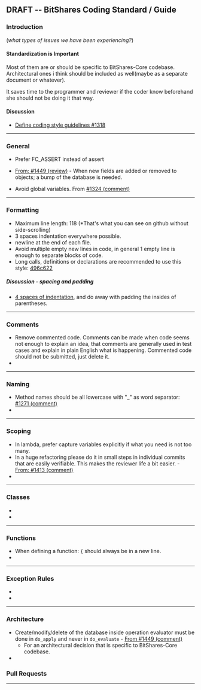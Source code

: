 ## DRAFT -- BitShares Coding Standard / Guide

### Introduction
(*what types of issues we have been experiencing?*)

#### Standardization is Important

Most of them are or should be specific to BitShares-Core codebase. Architectural ones i think should be included as well(maybe as a separate document or whatever).

It saves time to the programmer and reviewer if the coder know beforehand she should not be doing it that way.

#### Discussion

- [Define coding style guidelines #1318](https://github.com/bitshares/bitshares-core/issues/1318)


----

### General 
- Prefer FC_ASSERT instead of assert

- [From: #1449 (review)](https://github.com/bitshares/bitshares-core/pull/1449#pullrequestreview-185101298) - When new fields are added or removed to objects; a bump of the database is needed.
- Avoid global variables. From [#1324 (comment)](https://github.com/bitshares/bitshares-core/pull/1324#issuecomment-439715251)

----

### Formatting
- Maximum line length: 118 (*That's what you can see on github without side-scrolling)
- 3 spaces indentation everywhere possible.
- newline at the end of each file.
- Avoid multiple empty new lines in code, in general 1 empty line is enough to separate blocks of code.
- Long calls, definitions or declarations are recommended to use this style: [496c622](https://github.com/bitshares/bitshares-core/commit/496c6229e13bd511c2380f9c8d540e68bd65a65d)


##### Discussion - spacing and padding
  - [4 spaces of indentation](https://github.com/bitshares/bitshares-core/issues/1318#issuecomment-468077506), and do away with padding the insides of parentheses.

---

### Comments
- Remove commented code. Comments can be made when code seems not enough to explain an idea, that comments are generally used in test cases and explain in plain English what is happening. Commented code should not be submitted, just delete it. 
- 

---

### Naming
- Method names should be all lowercase with "_" as word separator: [#1271 (comment)](https://github.com/bitshares/bitshares-core/pull/1271#discussion_r224833813)
- 


---

### Scoping
- In lambda, prefer capture variables explicitly if what you need is not too many.
- In a huge refactoring please do it in small steps in individual commits that are easily verifiable. This makes the reviewer life a bit easier. - [From: #1413 (comment)](https://github.com/bitshares/bitshares-core/pull/1413#issuecomment-437932230)
- 


---

### Classes
- 
- 


---

### Functions
- When defining a function:  `{` should always be in a new line.
- 

---

### Exception Rules 
- 
- 

---

### Architecture
- Create/modify/delete of the database inside operation evaluator must be done in `do_apply` and never in `do_evaluate` - [From #1449 (comment)](https://github.com/bitshares/bitshares-core/pull/1449#discussion_r236381016)
   - For an architectural decision that is specific to BitShares-Core codebase.
- 

### Pull Requests





*************




